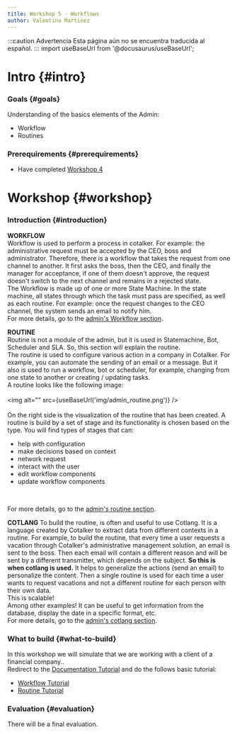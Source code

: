 ```yaml
---
title: Workshop 5 - Workflows
author: Valentina Martinez
---
```


:::caution Advertencia
Esta página aún no se encuentra traducida al español.
:::
import useBaseUrl from '@docusaurus/useBaseUrl';

# Intro {#intro}

### Goals {#goals}

Understanding of the basics elements of the Admin:
*  Workflow
*  Routines

### Prerequirements {#prerequirements}

* Have completed [Workshop 4](certification_admin_ws4)


# Workshop {#workshop}

### Introduction {#introduction}
**WORKFLOW** <br/>
Workflow is used to perform a process in cotalker. For example: the administrative request must be accepted by the CEO, boss and administrator. Therefore, there is a workflow that takes the request from one channel to another. It first asks the boss, then the CEO, and finally the manager for acceptance, if one of them doesn't approve, the request doesn't switch to the next channel and remains in a rejected state.<br/>
The Workflow is made up of one or more State Machine. In the state machine, all states through which the task must pass are specified, as well as each routine. For example: once the request changes to the CEO channel, the system sends an email to notify him.<br/>
For more details, go to the [admin's Workflow section](/docs/documentation/admin/workflows/admin_workflow_overview). <br/>

**ROUTINE** <br/>
Routine is not a module of the admin, but it is used in Statemachine, Bot, Scheduler and SLA. So, this section will explain the routine. <br/>
The routine is used to configure various action in a company in Cotalker. For example, you can automate the sending of an email or a message. But it also is used to run a workflow, bot or scheduler, for example, changing from one state to another or creating / updating tasks.
<br/>
A routine looks like the following image:
<br /><br/>
<img alt="" src={useBaseUrl('img/admin_routine.png')} />
<br /><br />
On the right side is the visualization of the routine that has been created. A routine is build by a set of stage and its functionality is chosen based on the type. You will find types of stages that can:

* help with configuration
* make decisions based on context
* network request
* interact with the user
* edit workflow components
* update workflow components

<br/>

For more details, go to the [admin's routine section](/docs/documentation/automation/admin_routine).

**COTLANG**
To build the routine, is often and useful to use Cotlang. It is a language created by Cotalker to extract data from different contexts in a routine. 
For example, to build the routine, that every time a user requests a vacation through Cotalker's administrative management solution, an email is sent to the boss. Then each email will contain a different reason and will be sent by a different transmitter, which depends on the subject. **So this is when cotlang is used.** It helps to generalize the actions (send an email) to personalize the content. Then a single routine is used for each time a user wants to request vacations and not a different routine for each person with their own data. <br/>
This is scalable! <br/>
Among other examples! It can be useful to get information from the database, display the date in a specific format, etc. <br/>
For more details, go to the [admin's cotlang section](/docs/documentation/automation/cotlang/admin_cotlang).

### What to build {#what-to-build}
In this workshop we will simulate that we are working with a client of a financial company.. <br/>
Redirect to the [Documentation Tutorial](/docs/tutorials/tutorial_overview) and do the follows basic tutorial:
* [Workflow Tutorial](/docs/tutorials/basic/create_state_machines)
* [Routine Tutorial](/docs/tutorials/basic/create_bot)

### Evaluation {#evaluation}
There will be a final evaluation.

